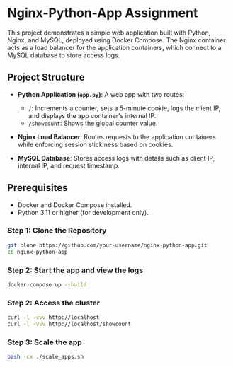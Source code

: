 # Nginx-Python-App Assignment

This project demonstrates a simple web application built with Python, Nginx, and MySQL, deployed using Docker Compose. The Nginx container acts as a load balancer for the application containers, which connect to a MySQL database to store access logs.

## Project Structure

- **Python Application (`app.py`)**: A web app with two routes:
  - `/`: Increments a counter, sets a 5-minute cookie, logs the client IP, and displays the app container's internal IP.
  - `/showcount`: Shows the global counter value.

- **Nginx Load Balancer**: Routes requests to the application containers while enforcing session stickiness based on cookies.

- **MySQL Database**: Stores access logs with details such as client IP, internal IP, and request timestamp.

## Prerequisites

- Docker and Docker Compose installed.
- Python 3.11 or higher (for development only).


### Step 1: Clone the Repository

```bash
git clone https://github.com/your-username/nginx-python-app.git
cd nginx-python-app
```

### Step 2: Start the app and view the logs
```bash
docker-compose up --build
```
### Step 2: Access the cluster
```bash
curl -l -vvv http://localhost
curl -l -vvv http://localhost/showcount
```

### Step 3: Scale the app
```bash
bash -cx ./scale_apps.sh
```
